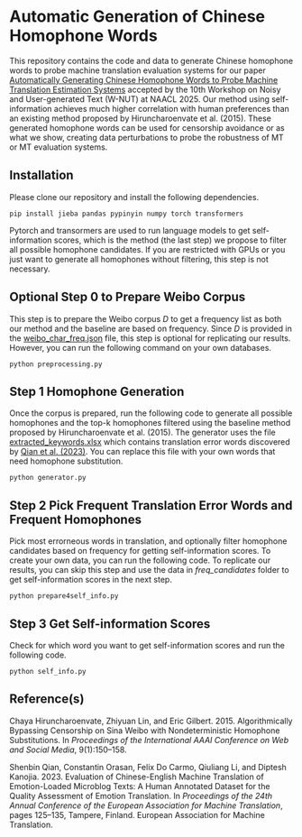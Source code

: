 # Automatic Generation of Chinese Homophone Words

This repository contains the code and data to generate Chinese homophone words to probe machine translation evaluation systems for our paper [Automatically Generating Chinese Homophone Words to Probe Machine Translation Estimation Systems](https://arxiv.org/abs/2503.16158) accepted by the 10th Workshop on Noisy and User-generated Text (W-NUT) at NAACL 2025. Our method using self-information achieves much higher correlation with human preferences than an existing method proposed by Hiruncharoenvate et al. (2015). These generated homophone words can be used for censorship avoidance or as what we show, creating data perturbations to probe the robustness of MT or MT evaluation systems.


## Installation

Please clone our repository and install the following dependencies. 

```
pip install jieba pandas pypinyin numpy torch transformers
```

Pytorch and transormers are used to run language models to get self-information scores, which is the method (the last step) we propose to filter all possible homophone candidates. If you are restricted with GPUs or you just want to generate all homophones without filtering, this step is not necessary.

## Optional Step 0 to Prepare Weibo Corpus

This step is to prepare the Weibo corpus $D$ to get a frequency list as both our method and the baseline are based on frequency. Since $D$ is provided in the [weibo_char_freq.json](https://github.com/surrey-nlp/homo_gen/blob/main/weibo_char_freq.json) file, this step is optional for replicating our results. However, you can run the following command on your own databases.

```
python preprocessing.py
```

## Step 1 Homophone Generation

Once the corpus is prepared, run the following code to generate all possible homophones and the top-k homophones filtered using the baseline method proposed by Hiruncharoenvate et al. (2015). The generator uses the file [extracted_keywords.xlsx](https://github.com/surrey-nlp/homo_gen/blob/main/extracted_keywords.xlsx) which contains translation error words discovered by [Qian et al. (2023)](https://aclanthology.org/2023.eamt-1.13/). You can replace this file with your own words that need homophone substitution.

```
python generator.py
```

## Step 2 Pick Frequent Translation Error Words and Frequent Homophones

Pick most errorneous words in translation, and optionally filter homophone candidates based on frequency for getting self-information scores. To create your own data, you can run the following code. To replicate our results, you can skip this step and use the data in *freq_candidates* folder to get self-information scores in the next step.

```
python prepare4self_info.py
```

## Step 3 Get Self-information Scores

Check for which word you want to get self-information scores and run the following code.

```
python self_info.py
```

## Reference(s)

Chaya Hiruncharoenvate, Zhiyuan Lin, and Eric Gilbert. 2015. Algorithmically Bypassing Censorship on Sina Weibo with Nondeterministic Homophone Substitutions. In *Proceedings of the International AAAI Conference on Web and Social Media*, 9(1):150–158.

Shenbin Qian, Constantin Orasan, Felix Do Carmo, Qiuliang Li, and Diptesh Kanojia. 2023. Evaluation of Chinese-English Machine Translation of Emotion-Loaded Microblog Texts: A Human Annotated Dataset for the Quality Assessment of Emotion Translation. In *Proceedings of the 24th Annual Conference of the European Association for Machine Translation*, pages 125–135, Tampere, Finland. European Association for Machine Translation.